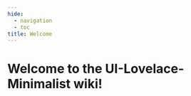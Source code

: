 ```yaml
---
hide: 
  - navigation
  - toc
title: Welcome
---
```


# Welcome to the UI-Lovelace-Minimalist wiki!

